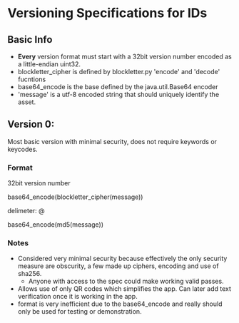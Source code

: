 # Versioning Specifications for IDs

## Basic Info
* **Every** version format must start with a 32bit version number encoded as a
little-endian uint32.
* blockletter_cipher is defined by blockletter.py 'encode' and 'decode' fucntions
* base64_encode is the base defined by the java.util.Base64 encoder
* 'message' is a utf-8 encoded string that should uniquely identify the asset.

## Version 0:
Most basic version with minimal security, does not require keywords or keycodes.

### Format
32bit version number

base64_encode(blockletter_cipher(message))

delimeter: @

base64_encode(md5(message))

### Notes 
* Considered very minimal security because effectively the only security
measure are obscurity, a few made up ciphers, encoding and use of sha256.
  * Anyone with access to the spec could make working valid passes.
* Allows use of only QR codes which simplifies the app. Can later add
text verification once it is working in the app.
* format is very inefficient due to the base64_encode and really should 
only be used for testing or demonstration.